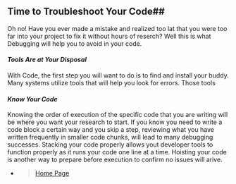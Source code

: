 ## Time to Troubleshoot Your Code##

Oh no! Have you ever made a mistake and realized too lat that you were too far into your project to fix it without hours of reserch?  Well this is what Debugging will help you to avoid in your code.

#### *Tools Are at Your Disposal* ####

With Code, the first step you will want to do is to find and install your buddy.  Many systems utilize tools that will help you look for errors. Those tools

#### *Know Your Code* ####

Knowing the order of execution of the specific code that you are writing will be where you want your research to start. If you know you need to write a code block a certain way and you skip a step, reviewing what you have written frequently in smaller code chunks, will lead to many debugging successes. Stacking your code properly allows yout developer tools to function properly as it runs your code one line at a time. Hoisting your code is another way to prepare before execution to confirm no issues will arive.

- > [Home Page](README.md)